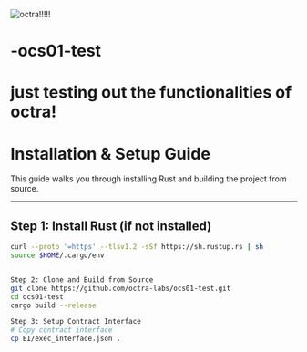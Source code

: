 ![octra!!!!!](https://github.com/user-attachments/assets/2a138e98-cf87-40ed-b64f-902876dc0b17)
 # -ocs01-test
 # just testing out the functionalities of octra!

# Installation & Setup Guide

This guide walks you through installing Rust and building the project from source.

---

## Step 1: Install Rust (if not installed)


```bash
curl --proto '=https' --tlsv1.2 -sSf https://sh.rustup.rs | sh
source $HOME/.cargo/env


Step 2: Clone and Build from Source
git clone https://github.com/octra-labs/ocs01-test.git
cd ocs01-test
cargo build --release

Step 3: Setup Contract Interface
# Copy contract interface
cp EI/exec_interface.json .
